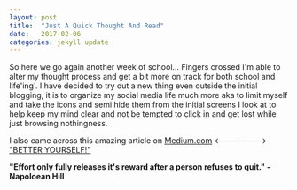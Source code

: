 ```yaml
---
layout: post
title:  "Just A Quick Thought And Read"
date:   2017-02-06
categories: jekyll update
---
```

So here we go again another week of school... Fingers crossed I'm able to alter my thought process and get a bit more on track for both school and life'ing'. I have decided to try out a new thing even outside the initial blogging, it is to organize my social media life much more aka to limit myself and take the icons and semi hide them from the initial screens I look at to help keep my mind clear and not be tempted to click in and get lost while just browsing nothingness.

I also came across this amazing article on <a href="https://medium.com/" target="_blank">Medium.com</a> <---------> <a href="https://medium.com/the-mission/bad-habits-you-need-to-kill-immediately-to-be-a-much-better-person-this-year-24c8c7226cbf#.glsdx9d5r" target="_blank">"BETTER YOURSELF!"</a>

<div class="quote"><b>"Effort only fully releases it's reward after a person refuses to quit." - Napoloean Hill</b>
